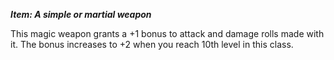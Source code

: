 **_Item: A simple or martial weapon_**

This magic weapon grants a +1 bonus to attack and damage rolls made with it.
The bonus increases to +2 when you reach 10th level in this class.